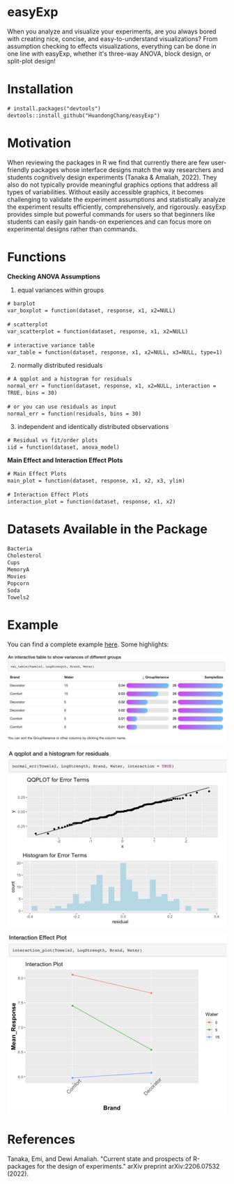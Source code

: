 # easyExp
When you analyze and visualize your experiments, are you always bored with creating nice, concise, and easy-to-understand visualizations? From assumption checking to effects visualizations, everything can be done in one line with easyExp, whether it's three-way ANOVA, block design, or split-plot design!

# Installation
```
# install.packages("devtools")
devtools::install_github("HuandongChang/easyExp")
```

# Motivation
When reviewing the packages in R we find that currently there are few user-friendly packages whose interface designs match the way researchers and students cognitively design experiments (Tanaka & Amaliah, 2022). They also do not typically provide meaningful graphics options that address all types of variabilities. Without easily accessible graphics, it becomes challenging to validate the experiment assumptions and statistically analyze the experiment results efficiently, comprehensively, and rigorously. easyExp provides simple but powerful commands for users so that beginners like students can easily gain hands-on experiences and can focus more on experimental designs rather than commands. 


# Functions
**Checking ANOVA Assumptions**


1) equal variances within groups
```
# barplot
var_boxplot = function(dataset, response, x1, x2=NULL)

# scatterplot
var_scatterplot = function(dataset, response, x1, x2=NULL)

# interactive variance table
var_table = function(dataset, response, x1, x2=NULL, x3=NULL, type=1)
```


2) normally distributed residuals
```
# A qqplot and a histogram for residuals
normal_err = function(dataset, response, x1, x2=NULL, interaction = TRUE, bins = 30)

# or you can use residuals as input
normal_err = function(residuals, bins = 30)
```

3) independent and identically distributed observations
```
# Residual vs fit/order plots
iid = function(dataset, anova_model)
```

**Main Effect and Interaction Effect Plots**
```
# Main Effect Plots
main_plot = function(dataset, response, x1, x2, x3, ylim)

# Interaction Effect Plots
interaction_plot = function(dataset, response, x1, x2)
```


# Datasets Available in the Package
```
Bacteria
Cholesterol
Cups
MemoryA
Movies
Popcorn
Soda
Towels2
```


# Example
You can find a complete example
[here](http://htmlpreview.github.io/?https://github.com/HuandongChang/easyExp/blob/main/vignettes/introduction.html). Some highlights:

![](figure/vartable.png)

![](figure/residual.png)

![](figure/interactionEffect.png)

# References
Tanaka, Emi, and Dewi Amaliah. "Current state and prospects of R-packages for the design of experiments." arXiv preprint arXiv:2206.07532 (2022).


